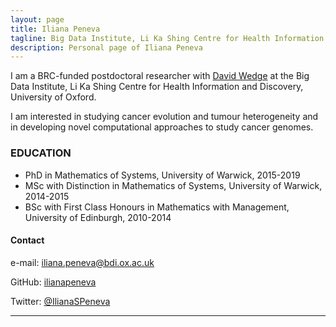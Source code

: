 ```yaml
---
layout: page
title: Iliana Peneva
tagline: Big Data Institute, Li Ka Shing Centre for Health Information and Discovery, University of Oxford
description: Personal page of Iliana Peneva
---
```


I am a BRC-funded postdoctoral researcher with [David Wedge](https://www.bdi.ox.ac.uk/Team/david-wedge) at
the Big Data Institute, Li Ka Shing Centre for Health Information and Discovery, University of Oxford.

I am interested in studying cancer evolution and tumour heterogeneity and in developing novel computational 
approaches to study cancer genomes. 


### EDUCATION 
- PhD in Mathematics of Systems, University of Warwick, 2015-2019
- MSc with Distinction in Mathematics of Systems, University of Warwick, 2014-2015
- BSc with First Class Honours in Mathematics with Management, University of Edinburgh, 2010-2014

#### Contact
e-mail: iliana.peneva@bdi.ox.ac.uk

GitHub: [ilianapeneva](https://github.com/ilianapeneva/)

Twitter: [@IlianaSPeneva](https://twitter.com/IlianaSPeneva)


---


